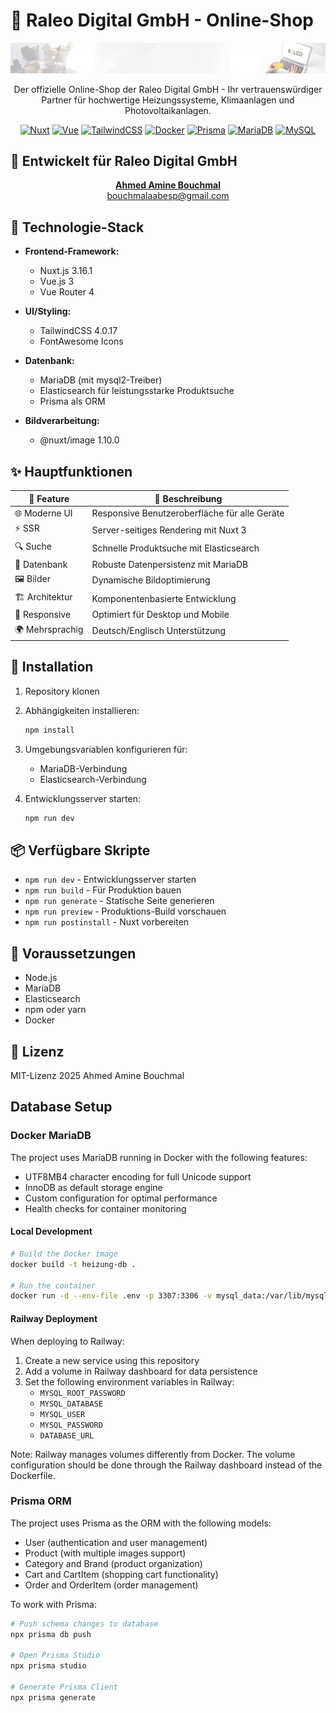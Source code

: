 # 🌟 Raleo Digital GmbH - Online-Shop

<div align="center">

![Raleo Digital](public/img/header-1.webp)

Der offizielle Online-Shop der Raleo Digital GmbH - Ihr vertrauenswürdiger Partner für hochwertige Heizungssysteme, Klimaanlagen und Photovoltaikanlagen.

[![Nuxt][Nuxt.js]][Nuxt-url] [![Vue][Vue.js]][Vue-url] [![TailwindCSS][TailwindCSS]][Tailwind-url] [![Docker][Docker]][Docker-url] [![Prisma][Prisma]][Prisma-url] [![MariaDB][MariaDB]][MariaDB-url] [![MySQL][MySQL]][MySQL-url]

</div>

## 💫 Entwickelt für Raleo Digital GmbH

<div align="center">
  <a href="mailto:bouchmalaabesp@gmail.com">
    <strong>Ahmed Amine Bouchmal</strong><br>
    bouchmalaabesp@gmail.com
  </a>
</div>

## 🚀 Technologie-Stack

- **Frontend-Framework:**
  - Nuxt.js 3.16.1
  - Vue.js 3
  - Vue Router 4

- **UI/Styling:**
  - TailwindCSS 4.0.17
  - FontAwesome Icons

- **Datenbank:**
  - MariaDB (mit mysql2-Treiber)
  - Elasticsearch für leistungsstarke Produktsuche
  - Prisma als ORM

- **Bildverarbeitung:**
  - @nuxt/image 1.10.0

## ✨ Hauptfunktionen

<div align="center">

| 🎯 Feature | 📝 Beschreibung |
|------------|----------------|
| 🌐 Moderne UI | Responsive Benutzeroberfläche für alle Geräte |
| ⚡ SSR | Server-seitiges Rendering mit Nuxt 3 |
| 🔍 Suche | Schnelle Produktsuche mit Elasticsearch |
| 💾 Datenbank | Robuste Datenpersistenz mit MariaDB |
| 🖼️ Bilder | Dynamische Bildoptimierung |
| 🏗️ Architektur | Komponentenbasierte Entwicklung |
| 📱 Responsive | Optimiert für Desktop und Mobile |
| 🌍 Mehrsprachig | Deutsch/Englisch Unterstützung |

</div>

## 🚦 Installation

1. Repository klonen
2. Abhängigkeiten installieren:
   ```bash
   npm install
   ```
3. Umgebungsvariablen konfigurieren für:
   - MariaDB-Verbindung
   - Elasticsearch-Verbindung

4. Entwicklungsserver starten:
   ```bash
   npm run dev
   ```

## 📦 Verfügbare Skripte

- `npm run dev` - Entwicklungsserver starten
- `npm run build` - Für Produktion bauen
- `npm run generate` - Statische Seite generieren
- `npm run preview` - Produktions-Build vorschauen
- `npm run postinstall` - Nuxt vorbereiten

## 🔧 Voraussetzungen

- Node.js
- MariaDB
- Elasticsearch
- npm oder yarn
- Docker

## 📝 Lizenz

MIT-Lizenz 2025 Ahmed Amine Bouchmal

## Database Setup

### Docker MariaDB
The project uses MariaDB running in Docker with the following features:
- UTF8MB4 character encoding for full Unicode support
- InnoDB as default storage engine
- Custom configuration for optimal performance
- Health checks for container monitoring

#### Local Development
```bash
# Build the Docker image
docker build -t heizung-db .

# Run the container
docker run -d --env-file .env -p 3307:3306 -v mysql_data:/var/lib/mysql --name heizung-mariadb heizung-db
```

#### Railway Deployment
When deploying to Railway:
1. Create a new service using this repository
2. Add a volume in Railway dashboard for data persistence
3. Set the following environment variables in Railway:
   - `MYSQL_ROOT_PASSWORD`
   - `MYSQL_DATABASE`
   - `MYSQL_USER`
   - `MYSQL_PASSWORD`
   - `DATABASE_URL`

Note: Railway manages volumes differently from Docker. The volume configuration should be done through the Railway dashboard instead of the Dockerfile.

### Prisma ORM
The project uses Prisma as the ORM with the following models:
- User (authentication and user management)
- Product (with multiple images support)
- Category and Brand (product organization)
- Cart and CartItem (shopping cart functionality)
- Order and OrderItem (order management)

To work with Prisma:
```bash
# Push schema changes to database
npx prisma db push

# Open Prisma Studio
npx prisma studio

# Generate Prisma Client
npx prisma generate
```

<!-- MARKDOWN LINKS & IMAGES -->
[Nuxt.js]: https://img.shields.io/badge/Nuxt-002E3B?style=for-the-badge&logo=nuxtdotjs&logoColor=#00DC82
[Nuxt-url]: https://nuxt.com/
[Vue.js]: https://img.shields.io/badge/Vue.js-35495E?style=for-the-badge&logo=vuedotjs&logoColor=4FC08D
[Vue-url]: https://vuejs.org/
[TailwindCSS]: https://img.shields.io/badge/Tailwind_CSS-38B2AC?style=for-the-badge&logo=tailwind-css&logoColor=white
[Tailwind-url]: https://tailwindcss.com/
[Docker]: https://img.shields.io/badge/Docker-2496ED?style=for-the-badge&logo=docker&logoColor=white
[Docker-url]: https://www.docker.com/
[Prisma]: https://img.shields.io/badge/Prisma-2D3748?style=for-the-badge&logo=prisma&logoColor=white
[Prisma-url]: https://www.prisma.io/
[MariaDB]: https://img.shields.io/badge/MariaDB-003545?style=for-the-badge&logo=mariadb&logoColor=white
[MariaDB-url]: https://mariadb.org/
[MySQL]: https://img.shields.io/badge/MySQL-4479A1?style=for-the-badge&logo=mysql&logoColor=white
[MySQL-url]: https://www.mysql.com/
